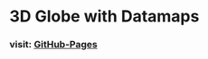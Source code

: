 # 3D Globe with Datamaps

### visit: [GitHub-Pages](https://odysseyofcoding.github.io/DataMaps3DPublic/)
